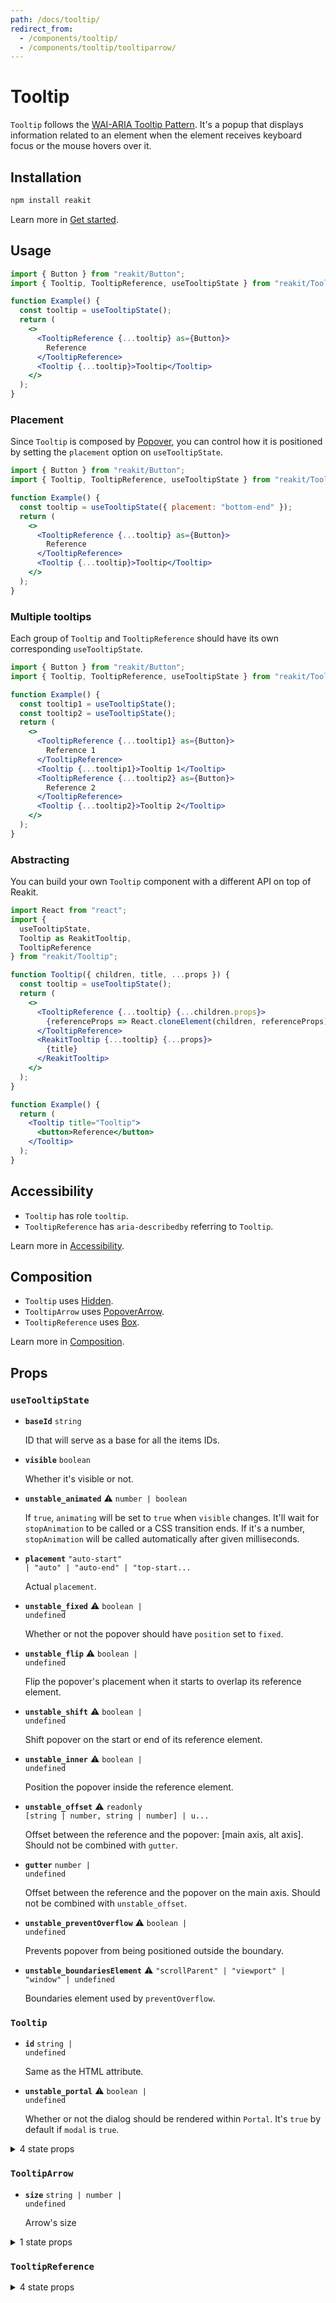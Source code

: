 ```yaml
---
path: /docs/tooltip/
redirect_from:
  - /components/tooltip/
  - /components/tooltip/tooltiparrow/
---
```


# Tooltip

`Tooltip` follows the [WAI-ARIA Tooltip Pattern](https://www.w3.org/TR/wai-aria-practices/#tooltip). It's a popup that displays information related to an element when the element receives keyboard focus or the mouse hovers over it.

<carbon-ad></carbon-ad>

## Installation

```sh
npm install reakit
```

Learn more in [Get started](/docs/get-started/).

## Usage

```jsx
import { Button } from "reakit/Button";
import { Tooltip, TooltipReference, useTooltipState } from "reakit/Tooltip";

function Example() {
  const tooltip = useTooltipState();
  return (
    <>
      <TooltipReference {...tooltip} as={Button}>
        Reference
      </TooltipReference>
      <Tooltip {...tooltip}>Tooltip</Tooltip>
    </>
  );
}
```

### Placement

Since `Tooltip` is composed by [Popover](/docs/popover/), you can control how it is positioned by setting the `placement` option on `useTooltipState`.

```jsx
import { Button } from "reakit/Button";
import { Tooltip, TooltipReference, useTooltipState } from "reakit/Tooltip";

function Example() {
  const tooltip = useTooltipState({ placement: "bottom-end" });
  return (
    <>
      <TooltipReference {...tooltip} as={Button}>
        Reference
      </TooltipReference>
      <Tooltip {...tooltip}>Tooltip</Tooltip>
    </>
  );
}
```

### Multiple tooltips

Each group of `Tooltip` and `TooltipReference` should have its own corresponding `useTooltipState`.

```jsx
import { Button } from "reakit/Button";
import { Tooltip, TooltipReference, useTooltipState } from "reakit/Tooltip";

function Example() {
  const tooltip1 = useTooltipState();
  const tooltip2 = useTooltipState();
  return (
    <>
      <TooltipReference {...tooltip1} as={Button}>
        Reference 1
      </TooltipReference>
      <Tooltip {...tooltip1}>Tooltip 1</Tooltip>
      <TooltipReference {...tooltip2} as={Button}>
        Reference 2
      </TooltipReference>
      <Tooltip {...tooltip2}>Tooltip 2</Tooltip>
    </>
  );
}
```

### Abstracting

You can build your own `Tooltip` component with a different API on top of Reakit.

```jsx
import React from "react";
import {
  useTooltipState,
  Tooltip as ReakitTooltip,
  TooltipReference
} from "reakit/Tooltip";

function Tooltip({ children, title, ...props }) {
  const tooltip = useTooltipState();
  return (
    <>
      <TooltipReference {...tooltip} {...children.props}>
        {referenceProps => React.cloneElement(children, referenceProps)}
      </TooltipReference>
      <ReakitTooltip {...tooltip} {...props}>
        {title}
      </ReakitTooltip>
    </>
  );
}

function Example() {
  return (
    <Tooltip title="Tooltip">
      <button>Reference</button>
    </Tooltip>
  );
}
```

## Accessibility

- `Tooltip` has role `tooltip`.
- `TooltipReference` has `aria-describedby` referring to `Tooltip`.

Learn more in [Accessibility](/docs/accessibility/).

## Composition

- `Tooltip` uses [Hidden](/docs/hidden/).
- `TooltipArrow` uses [PopoverArrow](/docs/popover/).
- `TooltipReference` uses [Box](/docs/box/).

Learn more in [Composition](/docs/composition/#props-hooks).

## Props

<!-- Automatically generated -->

### `useTooltipState`

- **`baseId`**
  <code>string</code>

  ID that will serve as a base for all the items IDs.

- **`visible`**
  <code>boolean</code>

  Whether it's visible or not.

- **`unstable_animated`** <span title="Experimental">⚠️</span>
  <code>number | boolean</code>

  If `true`, `animating` will be set to `true` when `visible` changes.
It'll wait for `stopAnimation` to be called or a CSS transition ends.
If it's a number, `stopAnimation` will be called automatically after
given milliseconds.

- **`placement`**
  <code title="&#34;auto-start&#34; | &#34;auto&#34; | &#34;auto-end&#34; | &#34;top-start&#34; | &#34;top&#34; | &#34;top-end&#34; | &#34;right-start&#34; | &#34;right&#34; | &#34;right-end&#34; | &#34;bottom-end&#34; | &#34;bottom&#34; | &#34;bottom-start&#34; | &#34;left-end&#34; | &#34;left&#34; | &#34;left-start&#34;">&#34;auto-start&#34; | &#34;auto&#34; | &#34;auto-end&#34; | &#34;top-start...</code>

  Actual `placement`.

- **`unstable_fixed`** <span title="Experimental">⚠️</span>
  <code>boolean | undefined</code>

  Whether or not the popover should have `position` set to `fixed`.

- **`unstable_flip`** <span title="Experimental">⚠️</span>
  <code>boolean | undefined</code>

  Flip the popover's placement when it starts to overlap its reference
element.

- **`unstable_shift`** <span title="Experimental">⚠️</span>
  <code>boolean | undefined</code>

  Shift popover on the start or end of its reference element.

- **`unstable_inner`** <span title="Experimental">⚠️</span>
  <code>boolean | undefined</code>

  Position the popover inside the reference element.

- **`unstable_offset`** <span title="Experimental">⚠️</span>
  <code title="readonly [string | number, string | number] | undefined">readonly [string | number, string | number] | u...</code>

  Offset between the reference and the popover: [main axis, alt axis]. Should not be combined with `gutter`.

- **`gutter`**
  <code>number | undefined</code>

  Offset between the reference and the popover on the main axis. Should not be combined with `unstable_offset`.

- **`unstable_preventOverflow`** <span title="Experimental">⚠️</span>
  <code>boolean | undefined</code>

  Prevents popover from being positioned outside the boundary.

- **`unstable_boundariesElement`** <span title="Experimental">⚠️</span>
  <code>&#34;scrollParent&#34; | &#34;viewport&#34; | &#34;window&#34; | undefined</code>

  Boundaries element used by `preventOverflow`.

### `Tooltip`

- **`id`**
  <code>string | undefined</code>

  Same as the HTML attribute.

- **`unstable_portal`** <span title="Experimental">⚠️</span>
  <code>boolean | undefined</code>

  Whether or not the dialog should be rendered within `Portal`.
It's `true` by default if `modal` is `true`.

<details><summary>4 state props</summary>

> These props are returned by the state hook. You can spread them into this component (`{...state}`) or pass them separately. You can also provide these props from your own state logic.

- **`baseId`**
  <code>string</code>

  ID that will serve as a base for all the items IDs.

- **`visible`**
  <code>boolean</code>

  Whether it's visible or not.

- **`unstable_animated`** <span title="Experimental">⚠️</span>
  <code>number | boolean</code>

  If `true`, `animating` will be set to `true` when `visible` changes.
It'll wait for `stopAnimation` to be called or a CSS transition ends.
If it's a number, `stopAnimation` will be called automatically after
given milliseconds.

- **`unstable_stopAnimation`** <span title="Experimental">⚠️</span>
  <code>() =&#62; void</code>

  Stops animation. It's called automatically if there's a CSS transition.
It's called after given milliseconds if `animated` is a number.

</details>

### `TooltipArrow`

- **`size`**
  <code>string | number | undefined</code>

  Arrow's size

<details><summary>1 state props</summary>

> These props are returned by the state hook. You can spread them into this component (`{...state}`) or pass them separately. You can also provide these props from your own state logic.

- **`placement`**
  <code title="&#34;auto-start&#34; | &#34;auto&#34; | &#34;auto-end&#34; | &#34;top-start&#34; | &#34;top&#34; | &#34;top-end&#34; | &#34;right-start&#34; | &#34;right&#34; | &#34;right-end&#34; | &#34;bottom-end&#34; | &#34;bottom&#34; | &#34;bottom-start&#34; | &#34;left-end&#34; | &#34;left&#34; | &#34;left-start&#34;">&#34;auto-start&#34; | &#34;auto&#34; | &#34;auto-end&#34; | &#34;top-start...</code>

  Actual `placement`.

</details>

### `TooltipReference`

<details><summary>4 state props</summary>

> These props are returned by the state hook. You can spread them into this component (`{...state}`) or pass them separately. You can also provide these props from your own state logic.

- **`baseId`**
  <code>string</code>

  ID that will serve as a base for all the items IDs.

- **`unstable_referenceRef`** <span title="Experimental">⚠️</span>
  <code>RefObject&#60;HTMLElement | null&#62;</code>

  The reference element.

- **`show`**
  <code>() =&#62; void</code>

  Changes the `visible` state to `true`

- **`hide`**
  <code>() =&#62; void</code>

  Changes the `visible` state to `false`

</details>
